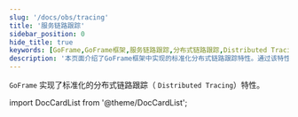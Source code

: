 ```yaml
---
slug: '/docs/obs/tracing'
title: '服务链路跟踪'
sidebar_position: 0
hide_title: true
keywords: [GoFrame,GoFrame框架,服务链路跟踪,分布式链路跟踪,Distributed Tracing,标准化,文档网站,SEO优化,构建文档网站,链路跟踪]
description: '本页面介绍了GoFrame框架中实现的标准化分布式链路跟踪特性。通过该特性，开发者可以有效监控和分析分布式系统中的服务链路状态，从而提高性能和稳定性。在文档网站建设中，SEO优化是必不可少的环节。'
---
```



`GoFrame` 实现了标准化的分布式链路跟踪（ `Distributed Tracing`）特性。

import DocCardList from '@theme/DocCardList';

<DocCardList />
